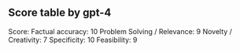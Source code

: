 ## Score table by gpt-4
Score: 
Factual accuracy: 10
Problem Solving / Relevance: 9
Novelty / Creativity: 7
Specificity: 10
Feasibility: 9